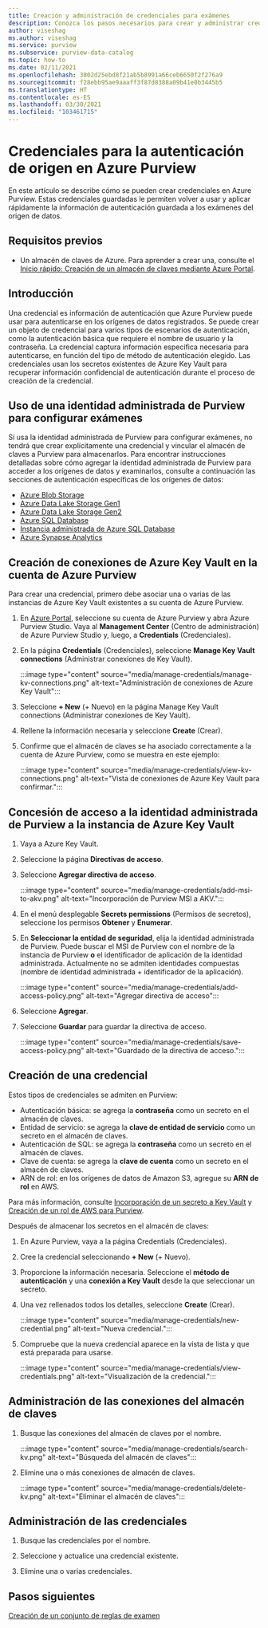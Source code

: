 ```yaml
---
title: Creación y administración de credenciales para exámenes
description: Conozca los pasos necesarios para crear y administrar credenciales en Azure Purview.
author: viseshag
ms.author: viseshag
ms.service: purview
ms.subservice: purview-data-catalog
ms.topic: how-to
ms.date: 02/11/2021
ms.openlocfilehash: 3802d25ebd8f21ab5b8991a66ceb6650f2f276a9
ms.sourcegitcommit: f28ebb95ae9aaaff3f87d8388a09b41e0b3445b5
ms.translationtype: HT
ms.contentlocale: es-ES
ms.lasthandoff: 03/30/2021
ms.locfileid: "103461715"
---
```

# <a name="credentials-for-source-authentication-in-azure-purview"></a>Credenciales para la autenticación de origen en Azure Purview

En este artículo se describe cómo se pueden crear credenciales en Azure Purview. Estas credenciales guardadas le permiten volver a usar y aplicar rápidamente la información de autenticación guardada a los exámenes del origen de datos.

## <a name="prerequisites"></a>Requisitos previos

- Un almacén de claves de Azure. Para aprender a crear una, consulte el [Inicio rápido: Creación de un almacén de claves mediante Azure Portal](../key-vault/general/quick-create-portal.md).

## <a name="introduction"></a>Introducción

Una credencial es información de autenticación que Azure Purview puede usar para autenticarse en los orígenes de datos registrados. Se puede crear un objeto de credencial para varios tipos de escenarios de autenticación, como la autenticación básica que requiere el nombre de usuario y la contraseña. La credencial captura información específica necesaria para autenticarse, en función del tipo de método de autenticación elegido. Las credenciales usan los secretos existentes de Azure Key Vault para recuperar información confidencial de autenticación durante el proceso de creación de la credencial.

## <a name="use-purview-managed-identity-to-set-up-scans"></a>Uso de una identidad administrada de Purview para configurar exámenes

Si usa la identidad administrada de Purview para configurar exámenes, no tendrá que crear explícitamente una credencial y vincular el almacén de claves a Purview para almacenarlos. Para encontrar instrucciones detalladas sobre cómo agregar la identidad administrada de Purview para acceder a los orígenes de datos y examinarlos, consulte a continuación las secciones de autenticación específicas de los orígenes de datos:

- [Azure Blob Storage](register-scan-azure-blob-storage-source.md#setting-up-authentication-for-a-scan)
- [Azure Data Lake Storage Gen1](register-scan-adls-gen1.md#setting-up-authentication-for-a-scan)
- [Azure Data Lake Storage Gen2](register-scan-adls-gen2.md#setting-up-authentication-for-a-scan)
- [Azure SQL Database](register-scan-azure-sql-database.md)
- [Instancia administrada de Azure SQL Database](register-scan-azure-sql-database-managed-instance.md#setting-up-authentication-for-a-scan)
- [Azure Synapse Analytics](register-scan-azure-synapse-analytics.md#setting-up-authentication-for-a-scan)

## <a name="create-azure-key-vaults-connections-in-your-azure-purview-account"></a>Creación de conexiones de Azure Key Vault en la cuenta de Azure Purview

Para crear una credencial, primero debe asociar una o varias de las instancias de Azure Key Vault existentes a su cuenta de Azure Purview.

1. En [Azure Portal](https://portal.azure.com), seleccione su cuenta de Azure Purview y abra Azure Purview Studio. Vaya al **Management Center** (Centro de administración) de Azure Purview Studio y, luego, a **Credentials** (Credenciales).

2. En la página **Credentials** (Credenciales), seleccione **Manage Key Vault connections** (Administrar conexiones de Key Vault).

   :::image type="content" source="media/manage-credentials/manage-kv-connections.png" alt-text="Administración de conexiones de Azure Key Vault":::

3. Seleccione **+ New** (+ Nuevo) en la página Manage Key Vault connections (Administrar conexiones de Key Vault).

4. Rellene la información necesaria y seleccione **Create** (Crear).

5. Confirme que el almacén de claves se ha asociado correctamente a la cuenta de Azure Purview, como se muestra en este ejemplo:

   :::image type="content" source="media/manage-credentials/view-kv-connections.png" alt-text="Vista de conexiones de Azure Key Vault para confirmar.":::

## <a name="grant-the-purview-managed-identity-access-to-your-azure-key-vault"></a>Concesión de acceso a la identidad administrada de Purview a la instancia de Azure Key Vault

1. Vaya a Azure Key Vault.

2. Seleccione la página **Directivas de acceso**.

3. Seleccione **Agregar directiva de acceso**.

   :::image type="content" source="media/manage-credentials/add-msi-to-akv.png" alt-text="Incorporación de Purview MSI a AKV.":::

4. En el menú desplegable **Secrets permissions** (Permisos de secretos), seleccione los permisos **Obtener** y **Enumerar**.

5. En **Seleccionar la entidad de seguridad**, elija la identidad administrada de Purview. Puede buscar el MSI de Purview con el nombre de la instancia de Purview **o** el identificador de aplicación de la identidad administrada. Actualmente no se admiten identidades compuestas (nombre de identidad administrada + identificador de la aplicación).

   :::image type="content" source="media/manage-credentials/add-access-policy.png" alt-text="Agregar directiva de acceso":::

6. Seleccione **Agregar**.

7. Seleccione **Guardar** para guardar la directiva de acceso.

   :::image type="content" source="media/manage-credentials/save-access-policy.png" alt-text="Guardado de la directiva de acceso.":::

## <a name="create-a-new-credential"></a>Creación de una credencial

Estos tipos de credenciales se admiten en Purview:

- Autenticación básica: se agrega la **contraseña** como un secreto en el almacén de claves.
- Entidad de servicio: se agrega la **clave de entidad de servicio** como un secreto en el almacén de claves.
- Autenticación de SQL: se agrega la **contraseña** como un secreto en el almacén de claves.
- Clave de cuenta: se agrega la **clave de cuenta** como un secreto en el almacén de claves.
- ARN de rol: en los orígenes de datos de Amazon S3, agregue su **ARN de rol** en AWS. 

Para más información, consulte [Incorporación de un secreto a Key Vault](../key-vault/secrets/quick-create-portal.md#add-a-secret-to-key-vault) y [Creación de un rol de AWS para Purview](register-scan-amazon-s3.md#create-a-new-aws-role-for-purview).

Después de almacenar los secretos en el almacén de claves:

1. En Azure Purview, vaya a la página Credentials (Credenciales).

2. Cree la credencial seleccionando **+ New** (+ Nuevo).

3. Proporcione la información necesaria. Seleccione el **método de autenticación** y una **conexión a Key Vault** desde la que seleccionar un secreto.

4. Una vez rellenados todos los detalles, seleccione **Create** (Crear).

   :::image type="content" source="media/manage-credentials/new-credential.png" alt-text="Nueva credencial.":::

5. Compruebe que la nueva credencial aparece en la vista de lista y que está preparada para usarse.

   :::image type="content" source="media/manage-credentials/view-credentials.png" alt-text="Visualización de la credencial.":::

## <a name="manage-your-key-vault-connections"></a>Administración de las conexiones del almacén de claves

1. Busque las conexiones del almacén de claves por el nombre.

   :::image type="content" source="media/manage-credentials/search-kv.png" alt-text="Búsqueda del almacén de claves":::

2. Elimine una o más conexiones de almacén de claves.

   :::image type="content" source="media/manage-credentials/delete-kv.png" alt-text="Eliminar el almacén de claves":::

## <a name="manage-your-credentials"></a>Administración de las credenciales

1. Busque las credenciales por el nombre.
  
2. Seleccione y actualice una credencial existente.

3. Elimine una o varias credenciales.

## <a name="next-steps"></a>Pasos siguientes

[Creación de un conjunto de reglas de examen](create-a-scan-rule-set.md)
